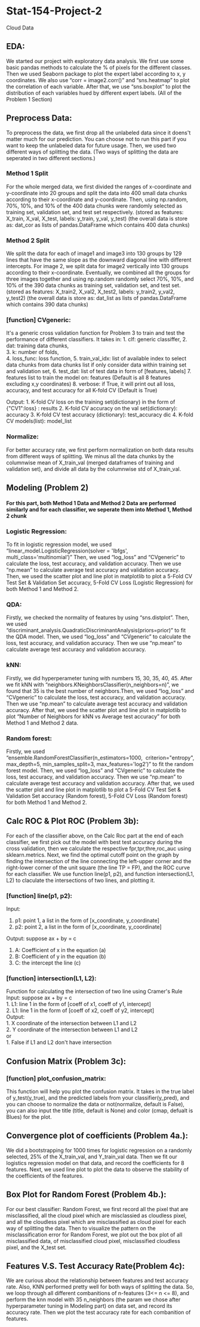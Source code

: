 # Stat-154-Project-2
Cloud Data
## EDA:
We started our project with exploratory data analysis. We first use some basic pandas methods to calculate the % of pixels for the different classes. Then we used Seaborn package to plot the expert label according to x, y coordinates. We also use “corr = image2.corr()” and “sns.heatmap” to plot the correlation of each variable. After that, we use “sns.boxplot” to plot the distribution of each variables hued by different expert labels. (All of the Problem 1 Section)
## Preprocess Data: 
To preprocess the data, we first drop all the unlabeled data since it doens't matter much for our prediction. You can choose not to run this part if you want to keep the unlabeled data for future usage. 
Then, we used two different ways of splitting the data. (Two ways of splitting the data are seperated in two different sections.)
### Method 1 Split
For the whole merged data, we first divided the ranges of x-coordinate and y-coordinate into 20 groups and split the data into 400 small data chunks according to their x-coordinate and y-coordinate. Then, using np.random, 70%, 10%, and 10% of the 400 data chunks were randomly selected as training set, validation set, and test set respectively.
(stored as features: X_train, X_val, X_test, labels: y_train, y_val, y_test)
(the overall data is store as: dat_cor as lists of pandas.DataFrame which contains 400 data chunks)
### Method 2 Split
We split the data for each of image1 and image3 into 130 groups by 129 lines that have the same slope as the downward diagonal line with different intercepts. For image 2, we split data for image2 vertically into 130 groups according to their x-coordinate. Eventually, we combined all the groups for three images together and using np.random randomly select 70%, 10%, and 10% of the 390 data chunks as training set, validation set, and test set.
(stored as features: X_train2, X_val2, X_test2, labels: y_train2, y_val2, y_test2)
(the overall data is store as: dat_list as lists of pandas.DataFrame which contains 390 data chunks)

### [function] CVgeneric: 
It's a generic cross validation function for Problem 3 to train and test the performance of different classifiers. It takes in: 
     1. clf: generic classiffer, 
     2. dat: training data chunks,  
     3. k: number of folds,  
     4. loss_func: loss function, 
     5. train_val_idx: list of available index to select data chunks from data chunks list if only consider data within training set and validation set, 
     6. test_dat: list of test data in form of [features, labels] 
     7. features list to train the model on: features (Default is all 8 features excluding x,y coordinates)
     8. verbose: if True, it will print out all loss, accuracy, and test accuracy for all K-fold CV (Default is True)
         
   Output: 
     1. K-fold CV loss on the training set(dictionary) in the form of {"CV1":loss} : results
     2. K-fold CV accuracy on the val set(dictionary): accuracy 
     3. K-fold CV test accuracy (dictionary): test_accuracy dic 
     4. K-fold CV models(list): model_list  
     
### Normalize:
For better accuracy rate, we first perform normalization on both data results from different ways of splitting. We minus all the data chunks by the columnwise mean of X_train_val (merged dataframes of training and validation set), and divide all data by the columnwise std of X_train_val.

## Modeling (Problem 2)
#### For this part, both Method 1 Data and Method 2 Data are performed similarly and for each classifier, we seperate them into Method 1, Method 2 chunk
### Logistic Regression: 
To fit in logistic regression model, we used “linear_model.LogisticRegression(solver = 'lbfgs', multi_class='multinomial’)” Then, we used “log_loss” and “CVgeneric” to calculate the loss, test accuracy, and validation accuracy. Then we use “np.mean” to calculate average test accuracy and validation accuracy. Then, we used the scatter plot and line plot in matplotlib to plot a 5-Fold CV Test Set & Validation Set accuracy, 5-Fold CV Loss (Logistic Regression) for both Method 1 and Method 2.
### QDA:
Firstly, we checked the normality of features by using “sns.distplot”. Then, we used “discriminant_analysis.QuadraticDiscriminantAnalysis(priors=prior)” to fit the QDA model. Then, we used “log_loss” and “CVgeneric” to calculate the loss, test accuracy, and validation accuracy. Then we use “np.mean” to calculate average test accuracy and validation accuracy.
### kNN:
Firstly, we did hyperperameter tuning with numbers 15, 30, 35, 40, 45. After we fit kNN with “neighbors.KNeighborsClassifier(n_neighbors=n)”, we found that 35 is the best number of neighbors.Then, we used “log_loss” and “CVgeneric” to calculate the loss, test accuracy, and validation accuracy. Then we use “np.mean” to calculate average test accuracy and validation accuracy. After that, we used the scatter plot and line plot in matplotlib to plot “Number of Neighbors for kNN vs Average test accuracy” for both Method 1 and Method 2 data.
### Random forest:
Firstly, we used “ensemble.RandomForestClassifier(n_estimators=1000,  criterion="entropy", max_depth=5, min_samples_split=3, max_features='log2’)” to fit the random forest model. Then, we used “log_loss” and “CVgeneric” to calculate the loss, test accuracy, and validation accuracy. Then we use “np.mean” to calculate average test accuracy and validation accuracy. After that, we used the scatter plot and line plot in matplotlib to plot a 5-Fold CV Test Set & Validation Set accuracy (Random forest), 5-Fold CV Loss (Random forest) for both Method 1 and Method 2.

## Calc ROC & Plot ROC (Problem 3b):
For each of the classifier above, on the Calc Roc part at the end of each classifier, we first pick out the model with best test accuracy during the cross validation, then we calculate the respective fpr,tpr,thre,roc_auc using sklearn.metrics. Next, we find the optimal cutoff point on the graph by finding the intersection of the line connecting the left-upper corner and the right-lower corner of the unit square (the line TP = FP), and the ROC curve for each classifier. We use function line(p1, p2), and function intersection(L1, L2) to claculate the intersections of two lines, and plotting it.
### [function] line(p1, p2):  
Input: 
  1. p1: point 1, a list in the form of [x_coordinate, y_coordinate]  
  2. p2: point 2, a list in the form of [x_coordinate, y_coordinate]  
  
Output: 
  suppose ax + by = c  
  1. A: Coefficient of x in the equation (a) 
  2. B: Coefficient of y in the equation (b) 
  3. C: the intercept the line (c) 
### [function] intersection(L1, L2): 
Function for calculating the intersection of two line using Cramer's Rule 
Input: 
      suppose ax + by = c  
      1. L1: line 1 in the form of [coeff of x1, coeff of y1, intercept]  
      2. L1: line 1 in the form of [coeff of x2, coeff of y2, intercept]   
Output:  
      1. X coordinate of the intersection between L1 and L2  
      2. Y coordinate of the intersection between L1 and L2  
      or   
      1. False if L1 and L2 don't have intersection  

## Confusion Matrix (Problem 3c):
### [function] plot_confusion_matrix:
This function will help you plot the confusion matrix. It takes in the true label of y_test(y_true), and the predicted labels from your classifier(y_pred), and you can choose to normalize the data or not(normalize, default is False), you can also input the title (title, default is None) and color (cmap, defualt is Blues) for the plot.  

## Convergence plot of coefficients (Problem 4a.):
We did a bootstrapping for 1000 times for logistic regression on a randomly selected, 25% of the X_train_val, and Y_train_val data. Then we fit our logistics regression model on that data, and record the coefficients for 8 features. Next, we used line plot to plot the data to observe the stability of the coefficients of the features.

## Box Plot for Random Forest (Problem 4b.):
For our best classifier: Random Forest, we first record all the pixel that are misclassified, all the cloud pixel which are misclassied as cloudless pixel, and all the cloudless pixel which are misclassified as cloud pixel for each way of splitting the data. Then to visualize the pattern on the misclassification error for Random Forest, we plot out the box plot of all misclassified data, of misclassified cloud pixel, misclassified cloudless pixel, and the X_test set. 

## Features V.S. Test Accuracy Rate(Problem 4c):
We are curious about the relationship between features and test accuracy rate. Also, KNN performed pretty well for both ways of splitting the data. So, we loop through all different combanitions of n-features (3<= n <= 8), and perform the knn model with 35 n_neighbors (the param we chose after hyperparameter tuning in Modeling part) on data set, and record its accuracy rate. Then we plot the test accuracy rate for each combanition of features.
